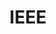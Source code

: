 ---
layout: grid
title: IEEE
slug: ieee
description: >
   IEEE에 등재된 논문을 정리하였습니다.
# (Optional) You can disable grouping posts by date.
no_groups: true

# Exclude this example category from the sitemap.
# DON'T USE THIS SETTING IN YOUR CATEGORIES!
sitemap: false
---